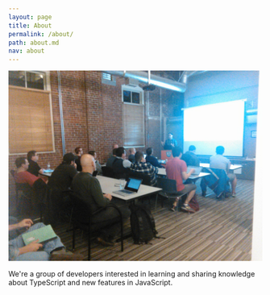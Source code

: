 ```yaml
---
layout: page
title: About
permalink: /about/
path: about.md
nav: about
---
```


![TypeScript Meetup Group](/images/typescript-group.jpg)

We're a group of developers interested in learning and sharing knowledge about TypeScript and new features in JavaScript.
